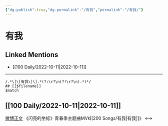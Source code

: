 ```yaml
---
{"dg-publish":true,"dg-permalink":"/有我","permalink":"/有我/"}
---
```


# 有我

## Linked Mentions
- [[100 Daily/2022-10-11\|2022-10-11]]


---

```expander
/.*\[\[有我\]\].*(?:\r?\n(?!\r?\n).*)*/
## [[$filename]]
$match
```
## [[100 Daily/2022-10-11\|2022-10-11]]
[微博正文](https://m.weibo.cn/7582049516/4823466292021305) 《闪亮的坐标》青春季主题曲MV《[[200 Songs/有我\|有我]]》
<-->